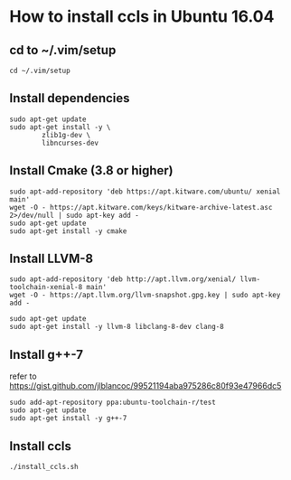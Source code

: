 # How to install ccls in Ubuntu 16.04

## cd to ~/.vim/setup

    cd ~/.vim/setup

## Install dependencies

    sudo apt-get update
    sudo apt-get install -y \
            zlib1g-dev \
            libncurses-dev

## Install Cmake (3.8 or higher)

    sudo apt-add-repository 'deb https://apt.kitware.com/ubuntu/ xenial main'
    wget -O - https://apt.kitware.com/keys/kitware-archive-latest.asc 2>/dev/null | sudo apt-key add -
    sudo apt-get update
    sudo apt-get install -y cmake

## Install LLVM-8

    sudo apt-add-repository 'deb http://apt.llvm.org/xenial/ llvm-toolchain-xenial-8 main'
    wget -O - https://apt.llvm.org/llvm-snapshot.gpg.key | sudo apt-key add -

    sudo apt-get update
    sudo apt-get install -y llvm-8 libclang-8-dev clang-8

## Install g++-7
refer to <https://gist.github.com/jlblancoc/99521194aba975286c80f93e47966dc5>

    sudo add-apt-repository ppa:ubuntu-toolchain-r/test
    sudo apt-get update
    sudo apt-get install -y g++-7

## Install ccls

    ./install_ccls.sh
